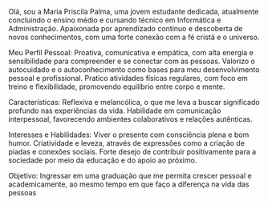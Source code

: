 
Olá, sou a Maria Priscila Palma,
uma jovem estudante dedicada, atualmente concluindo o ensino médio e cursando técnico em Informática e Administração. Apaixonada por aprendizado contínuo e descoberta de novos conhecimentos, com uma forte conexão com a fé cristã e o universo.

Meu Perfil Pessoal:
Proativa, comunicativa e empática, com alta energia e sensibilidade para compreender e se conectar com as pessoas.
Valorizo o autocuidado e o autoconhecimento como bases para meu desenvolvimento pessoal e profissional.
Pratico atividades físicas regulares, com foco em treino e flexibilidade, promovendo equilíbrio entre corpo e mente.

Características:
Reflexiva e melancólica, o que me leva a buscar significado profundo nas experiências da vida.
Habilidade em comunicação interpessoal, favorecendo ambientes colaborativos e relações autênticas.

Interesses e Habilidades:
Viver o presente com consciência plena e bom humor.
Criatividade e leveza, através de expressões como a criação de piadas e conexões sociais.
Forte desejo de contribuir positivamente para a sociedade por meio da educação e do apoio ao próximo.

Objetivo:
Ingressar em uma graduação que me permita crescer pessoal e academicamente, ao mesmo tempo em que faço a diferença na vida das pessoas
